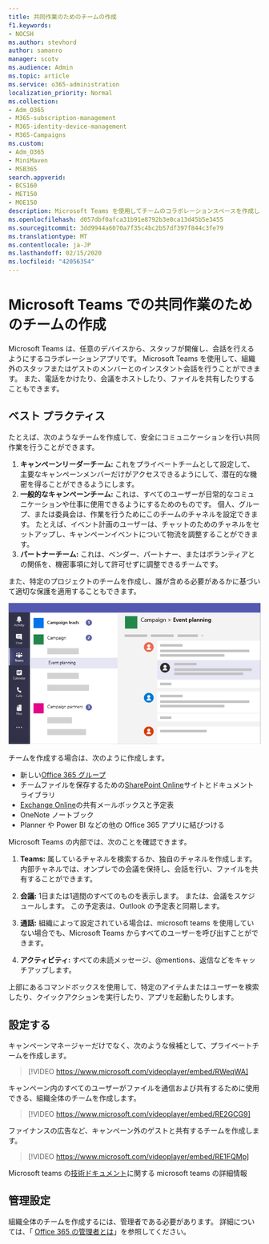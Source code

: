 ```yaml
---
title: 共同作業のためのチームの作成
f1.keywords:
- NOCSH
ms.author: stevhord
author: samanro
manager: scotv
ms.audience: Admin
ms.topic: article
ms.service: o365-administration
localization_priority: Normal
ms.collection:
- Adm_O365
- M365-subscription-management
- M365-identity-device-management
- M365-Campaigns
ms.custom:
- Adm_O365
- MiniMaven
- MSB365
search.appverid:
- BCS160
- MET150
- MOE150
description: Microsoft Teams を使用してチームのコラボレーションスペースを作成します。
ms.openlocfilehash: d057dbf0afca31b91e8792b3e0ca13d45b5e3455
ms.sourcegitcommit: 3dd9944a6070a7f35c4bc2b57df397f844c3fe79
ms.translationtype: MT
ms.contentlocale: ja-JP
ms.lasthandoff: 02/15/2020
ms.locfileid: "42056354"
---
```

# <a name="create-teams-for-collaboration-in-microsoft-teams"></a>Microsoft Teams での共同作業のためのチームの作成

Microsoft Teams は、任意のデバイスから、スタッフが開催し、会話を行えるようにするコラボレーションアプリです。 Microsoft Teams を使用して、組織外のスタッフまたはゲストのメンバーとのインスタント会話を行うことができます。 また、電話をかけたり、会議をホストしたり、ファイルを共有したりすることもできます。

## <a name="best-practices"></a>ベスト プラクティス

たとえば、次のようなチームを作成して、安全にコミュニケーションを行い共同作業を行うことができます。

1. **キャンペーンリーダーチーム:** これをプライベートチームとして設定して、主要なキャンペーンメンバーだけがアクセスできるようにして、潜在的な機密を得ることができるようにします。
2. **一般的なキャンペーンチーム:** これは、すべてのユーザーが日常的なコミュニケーションや仕事に使用できるようにするためのものです。 個人、グループ、または委員会は、作業を行うためにこのチームのチャネルを設定できます。 たとえば、イベント計画のユーザーは、チャットのためのチャネルをセットアップし、キャンペーンイベントについて物流を調整することができます。
3. **パートナーチーム:** これは、ベンダー、パートナー、またはボランティアとの関係を、機密事項に対して許可せずに調整できるチームです。

また、特定のプロジェクトのチームを作成し、誰が含める必要があるかに基づいて適切な保護を適用することもできます。 

![セキュリティで保護されたコミュニケーションとコラボレーションを可能にする3つの独立したチームを含む Microsoft Teams ウィンドウの図](../media/m365-democracy-teams-collab.png)

チームを作成する場合は、次のように作成します。

- 新しい[Office 365 グループ](https://docs.microsoft.com/MicrosoftTeams/office-365-groups)
- チームファイルを保存するための[SharePoint Online](https://docs.microsoft.com/MicrosoftTeams/sharepoint-onedrive-interact)サイトとドキュメントライブラリ
- [Exchange Online](https://docs.microsoft.com/MicrosoftTeams/exchange-teams-interact)の共有メールボックスと予定表
- OneNote ノートブック
- Planner や Power BI などの他の Office 365 アプリに結びつける

Microsoft Teams の内部では、次のことを確認できます。
1. **Teams:** 属しているチャネルを検索するか、独自のチャネルを作成します。 内部チャネルでは、オンプレでの会議を保持し、会話を行い、ファイルを共有することができます。

2. **会議:** 1日または1週間のすべてのものを表示します。 または、会議をスケジュールします。 この予定表は、Outlook の予定表と同期します。
 
3. **通話:** 組織によって設定されている場合は、microsoft teams を使用していない場合でも、Microsoft Teams からすべてのユーザーを呼び出すことができます。

4. **アクティビティ:** すべての未読メッセージ、@mentions、返信などをキャッチアップします。 

上部にあるコマンドボックスを使用して、特定のアイテムまたはユーザーを検索したり、クイックアクションを実行したり、アプリを起動したりします。


## <a name="set-it-up"></a>設定する


キャンペーンマネージャーだけでなく、次のような候補として、プライベートチームを作成します。 

> [!VIDEO https://www.microsoft.com/videoplayer/embed/RWeqWA]

キャンペーン内のすべてのユーザーがファイルを通信および共有するために使用できる、組織全体のチームを作成します。

> [!VIDEO https://www.microsoft.com/videoplayer/embed/RE2GCG9]

ファイナンスの広告など、キャンペーン外のゲストと共有するチームを作成します。

> [!VIDEO https://www.microsoft.com/videoplayer/embed/RE1FQMp]

Microsoft teams の[技術ドキュメント](https://docs.microsoft.com/microsoftteams/microsoft-teams)に関する microsoft teams の詳細情報

## <a name="admin-settings"></a>管理設定

組織全体のチームを作成するには、管理者である必要があります。 詳細については、「 [Office 365 の管理者とは](https://support.office.com/article/what-is-an-admin-e123627e-4892-4461-b9aa-1b6d57a5cfa4?ui=en-US&rs=en-US&ad=US)」を参照してください。
  
